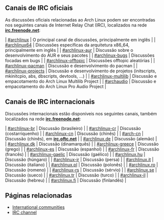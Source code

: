 ## Canais de IRC oficiais

As discussões oficiais relacionadas ao Arch Linux podem ser encontradas nos seguintes canais de Internet Relay Chat (IRC), localizados na rede **[irc.freenode.net](irc://irc.freenode.net)**:

| [#archlinux](irc://irc.freenode.net/archlinux) | O principal canal de discussões, principalmente em inglês |
| [#archlinux64](irc://irc.freenode.net/archlinux64) | Discussões específicas da arquitetura x86_64, principalmente em inglês |
| [#archlinux-aur](irc://irc.freenode.net/archlinux-aur) | Discussão sobre o desenvolvimento do AUR e seus pacotes |
| [#archlinux-bugs](irc://irc.freenode.net/archlinux-bugs) | Discussões focadas em bugs |
| [#archlinux-offtopic](irc://irc.freenode.net/archlinux-offtopic) | Discussões offtopic aleatórias |
| [#archlinux-pacman](irc://irc.freenode.net/archlinux-pacman) | Discussão e desenvolvimento do pacman |
| [#archlinux-projects](irc://irc.freenode.net/archlinux-projects) | Discussão e desenvolvimento de projetos (initscripts, mkinitcpio, abs, dbscripts, devtools, ...) |
| [#archlinux-multilib](irc://irc.freenode.net/archlinux-multilib) | Discussão e empacotamento do Arch Linux Multilib Project |
| [#archaudio](irc://irc.freenode.net/archaudio) | Discussão e empacotamento do Arch Linux Pro Audio Project |

## Canais de IRC internacionais

Discussões internacionais estão disponíveis nos seguintes canais, também localizados na rede **[irc.freenode.net](irc://irc.freenode.net)**:

| [#archlinux-br](irc://irc.freenode.net/archlinux-br) | Discussão (brasileiro) |
| [#archlinux-cr](irc://irc.freenode.net/archlinux-cr) | Discussão (costarriquenho) |
| [#archlinux-cn](irc://irc.freenode.net/archlinux-cn) | Discussão (chinês) |
| [#arch-cn](irc://irc.freenode.net/arch-cn) | Discussão (chinês), em **[irc.oftc.net](irc://irc.oftc.net)** |
| [#archlinux.de](irc://irc.freenode.net/archlinux.de) | Discussão (alemão) |
| [#archlinux.dk](irc://irc.freenode.net/archlinux.dk) | Discussão (dinamarquês) |
| [#archlinux-greece](irc://irc.freenode.net/archlinux-greece) | Discussão (grego) |
| [#archlinux-es](irc://irc.freenode.net/archlinux-es) | Discussão (espanhol) |
| [#archlinux-fr](irc://irc.freenode.net/archlinux-fr) | Discussão (francês) |
| [#archlinux-gaelic](irc://irc.freenode.net/archlinux-gaelic) | Discussão (gaélico) |
| [#archlinux.hu](irc://irc.freenode.net/archlinux.hu) | Discussão (húngaro) |
| [#archlinux-ir](irc://irc.freenode.net/archlinux-ir) | Discussão (persa) |
| [#archlinux.it](irc://irc.freenode.net/archlinux.it) | Discussão (italiano) |
| [#archlinux.pl](irc://irc.freenode.net/archlinux.pl) | Discussão (polonês) |
| [#archlinux.ro](irc://irc.freenode.net/archlinux.ro) | Discussão (romeno) |
| [#archlinux-rs](irc://irc.freenode.net/archlinux-rs) | Discussão (sérvio) |
| [#archlinux.se](irc://irc.freenode.net/archlinux.se) | Discussão (sueco) |
| [#archlinux.tr](irc://irc.freenode.net/archlinux.tr) | Discussão (turco) |
| [#archlinux-il](irc://irc.freenode.net/archlinux-il) | Discussão (hebreu) |
| [#archlinux.fi](irc://irc.freenode.net/archlinux.fi) | Discussão (finlandês) |

## Páginas relacionadas

*   [International communities](/index.php/International_communities "International communities")
*   [IRC channel](/index.php/IRC_channel "IRC channel")